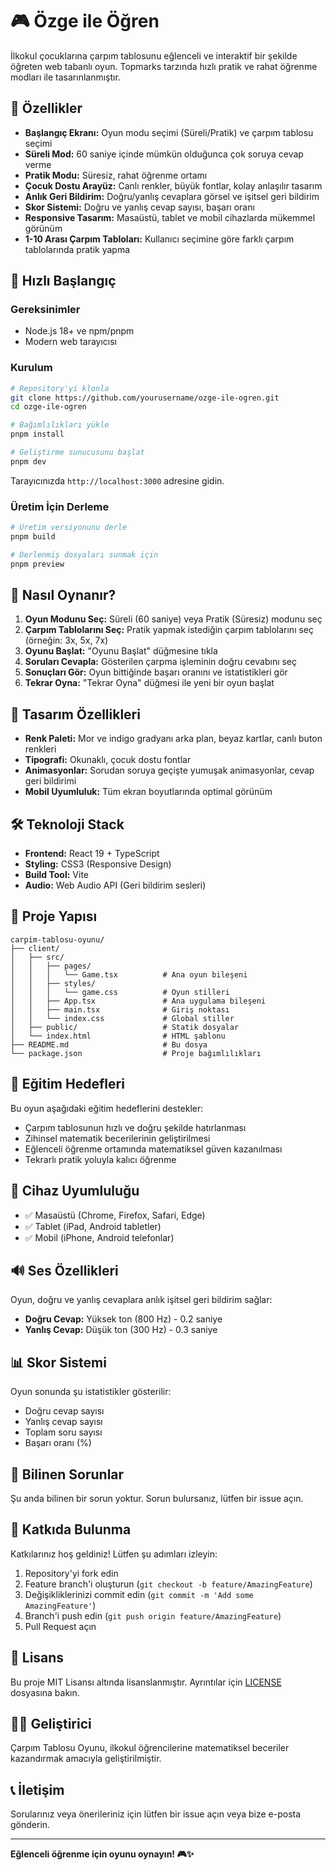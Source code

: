 # 🎮 Özge ile Öğren

İlkokul çocuklarına çarpım tablosunu eğlenceli ve interaktif bir şekilde öğreten web tabanlı oyun. Topmarks tarzında hızlı pratik ve rahat öğrenme modları ile tasarınlanmıştır.

## 🌟 Özellikler

- **Başlangıç Ekranı:** Oyun modu seçimi (Süreli/Pratik) ve çarpım tablosu seçimi
- **Süreli Mod:** 60 saniye içinde mümkün olduğunca çok soruya cevap verme
- **Pratik Modu:** Süresiz, rahat öğrenme ortamı
- **Çocuk Dostu Arayüz:** Canlı renkler, büyük fontlar, kolay anlaşılır tasarım
- **Anlık Geri Bildirim:** Doğru/yanlış cevaplara görsel ve işitsel geri bildirim
- **Skor Sistemi:** Doğru ve yanlış cevap sayısı, başarı oranı
- **Responsive Tasarım:** Masaüstü, tablet ve mobil cihazlarda mükemmel görünüm
- **1-10 Arası Çarpım Tabloları:** Kullanıcı seçimine göre farklı çarpım tablolarında pratik yapma

## 🚀 Hızlı Başlangıç

### Gereksinimler

- Node.js 18+ ve npm/pnpm
- Modern web tarayıcısı

### Kurulum

```bash
# Repository'yi klonla
git clone https://github.com/yourusername/ozge-ile-ogren.git
cd ozge-ile-ogren

# Bağımlılıkları yükle
pnpm install

# Geliştirme sunucusunu başlat
pnpm dev
```

Tarayıcınızda `http://localhost:3000` adresine gidin.

### Üretim İçin Derleme

```bash
# Üretim versiyonunu derle
pnpm build

# Derlenmiş dosyaları sunmak için
pnpm preview
```

## 📖 Nasıl Oynanır?

1. **Oyun Modunu Seç:** Süreli (60 saniye) veya Pratik (Süresiz) modunu seç
2. **Çarpım Tablolarını Seç:** Pratik yapmak istediğin çarpım tablolarını seç (örneğin: 3x, 5x, 7x)
3. **Oyunu Başlat:** "Oyunu Başlat" düğmesine tıkla
4. **Soruları Cevapla:** Gösterilen çarpma işleminin doğru cevabını seç
5. **Sonuçları Gör:** Oyun bittiğinde başarı oranını ve istatistikleri gör
6. **Tekrar Oyna:** "Tekrar Oyna" düğmesi ile yeni bir oyun başlat

## 🎨 Tasarım Özellikleri

- **Renk Paleti:** Mor ve indigo gradyanı arka plan, beyaz kartlar, canlı buton renkleri
- **Tipografi:** Okunaklı, çocuk dostu fontlar
- **Animasyonlar:** Sorudan soruya geçişte yumuşak animasyonlar, cevap geri bildirimi
- **Mobil Uyumluluk:** Tüm ekran boyutlarında optimal görünüm

## 🛠️ Teknoloji Stack

- **Frontend:** React 19 + TypeScript
- **Styling:** CSS3 (Responsive Design)
- **Build Tool:** Vite
- **Audio:** Web Audio API (Geri bildirim sesleri)

## 📁 Proje Yapısı

```
carpim-tablosu-oyunu/
├── client/
│   ├── src/
│   │   ├── pages/
│   │   │   └── Game.tsx          # Ana oyun bileşeni
│   │   ├── styles/
│   │   │   └── game.css          # Oyun stilleri
│   │   ├── App.tsx               # Ana uygulama bileşeni
│   │   ├── main.tsx              # Giriş noktası
│   │   └── index.css             # Global stiller
│   ├── public/                   # Statik dosyalar
│   └── index.html                # HTML şablonu
├── README.md                     # Bu dosya
└── package.json                  # Proje bağımlılıkları
```

## 🎯 Eğitim Hedefleri

Bu oyun aşağıdaki eğitim hedeflerini destekler:

- Çarpım tablosunun hızlı ve doğru şekilde hatırlanması
- Zihinsel matematik becerilerinin geliştirilmesi
- Eğlenceli öğrenme ortamında matematiksel güven kazanılması
- Tekrarlı pratik yoluyla kalıcı öğrenme

## 📱 Cihaz Uyumluluğu

- ✅ Masaüstü (Chrome, Firefox, Safari, Edge)
- ✅ Tablet (iPad, Android tabletler)
- ✅ Mobil (iPhone, Android telefonlar)

## 🔊 Ses Özellikleri

Oyun, doğru ve yanlış cevaplara anlık işitsel geri bildirim sağlar:

- **Doğru Cevap:** Yüksek ton (800 Hz) - 0.2 saniye
- **Yanlış Cevap:** Düşük ton (300 Hz) - 0.3 saniye

## 📊 Skor Sistemi

Oyun sonunda şu istatistikler gösterilir:

- Doğru cevap sayısı
- Yanlış cevap sayısı
- Toplam soru sayısı
- Başarı oranı (%)

## 🐛 Bilinen Sorunlar

Şu anda bilinen bir sorun yoktur. Sorun bulursanız, lütfen bir issue açın.

## 🤝 Katkıda Bulunma

Katkılarınız hoş geldiniz! Lütfen şu adımları izleyin:

1. Repository'yi fork edin
2. Feature branch'i oluşturun (`git checkout -b feature/AmazingFeature`)
3. Değişikliklerinizi commit edin (`git commit -m 'Add some AmazingFeature'`)
4. Branch'i push edin (`git push origin feature/AmazingFeature`)
5. Pull Request açın

## 📄 Lisans

Bu proje MIT Lisansı altında lisanslanmıştır. Ayrıntılar için [LICENSE](LICENSE) dosyasına bakın.

## 👨‍💻 Geliştirici

Çarpım Tablosu Oyunu, ilkokul öğrencilerine matematiksel beceriler kazandırmak amacıyla geliştirilmiştir.

## 📞 İletişim

Sorularınız veya önerileriniz için lütfen bir issue açın veya bize e-posta gönderin.

---

**Eğlenceli öğrenme için oyunu oynayın! 🎮✨**

